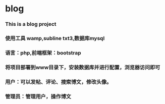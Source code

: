 # blog
### This is a blog project
### 使用工具 wamp,subline txt3,数据库mysql 
### 语言：php,前端框架：bootstrap
### 将项目部署到www目录下，安装数据库并进行配置，浏览器访问即可
### 用户：可以发帖、评论、搜索博文，修改头像。
### 管理员：管理用户，操作博文
